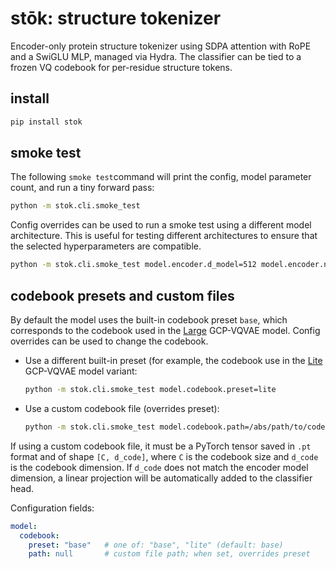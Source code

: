 # stōk: structure tokenizer

Encoder-only protein structure tokenizer using SDPA attention with RoPE and a SwiGLU MLP, managed via Hydra. The classifier can be tied to a frozen VQ codebook for per-residue structure tokens.

## install

```bash
pip install stok
```

## smoke test

The following `smoke test`command will print the config, model parameter count, and run a tiny forward pass:

```bash
python -m stok.cli.smoke_test
```

Config overrides can be used to run a smoke test using a different model architecture. This is useful for testing different architectures to ensure that the selected hyperparameters are compatible.

```bash
python -m stok.cli.smoke_test model.encoder.d_model=512 model.encoder.n_heads=8 model.encoder.n_layers=6
```

## codebook presets and custom files

By default the model uses the built-in codebook preset `base`, which corresponds to the codebook used in the [Large](https://github.com/mahdip72/vq_encoder_decoder?tab=readme-ov-file#pretrained-models) GCP-VQVAE model. Config overrides can be used to change the codebook.

- Use a different built-in preset (for example, the codebook use in the [Lite](https://github.com/mahdip72/vq_encoder_decoder?tab=readme-ov-file#pretrained-models) GCP-VQVAE model variant:

  ```bash
  python -m stok.cli.smoke_test model.codebook.preset=lite
  ```

- Use a custom codebook file (overrides preset):

  ```bash
  python -m stok.cli.smoke_test model.codebook.path=/abs/path/to/codebook.pt
  ```
If using a custom codebook file, it must be a PyTorch tensor saved in `.pt` format and of shape `[C, d_code]`, where `C` is the codebook size and `d_code` is the codebook dimension. If `d_code` does not match the encoder model dimension, a linear projection will be automatically added to the classifier head.


Configuration fields:

```yaml
model:
  codebook:
    preset: "base"   # one of: "base", "lite" (default: base)
    path: null       # custom file path; when set, overrides preset
```
